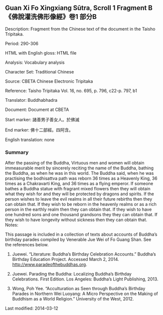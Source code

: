 ## Guan Xi Fo Xingxiang Sūtra, Scroll 1 Fragment B 《佛說灌洗佛形像經》卷1 部分B

Description: Fragment from the Chinese text of the document in the Taisho Tripitaka.

Period: 290-306

HTML with English gloss: HTML file

Analysis: Vocabulary analysis

Character Set: Traditional Chinese

Source: CBETA Chinese Electronic Tripitaka

Reference: Taisho Tripitaka Vol. 16, no. 695, p. 796, c22-p. 797, b1

Translator: Buddhabhadra

Document: Document at CBETA

Start marker: 諸善男子善女人。於佛滅

End marker: 佛十二部經。四阿含。

English translation: none

### Summary
After the passing of the Buddha, Virtuous men and women will obtain immeasurable merit by sincerely reciting the name of the Buddha, bathing the Buddha, as when he was in this world. The Buddha said, when he was practising the bodhisattva path was reborn 36 times as a Heavenly King, 36 times as a Chakravarti King, and 36 times as a flying emperor. If someone bathes a Buddha statue with fragrant mixed flowers then they will obtain what they wish for and they will be protected by dragons and spirits. If the person wishes to leave the evil realms in all their future rebirths then they can obtain that. If they wish to be reborn in the heavenly realms or as a rich person in the earthly realm then they can obtain that. If they wish to have one hundred sons and one thousand grandsons they they can obtain that. If they wish to have longevity without sickness then they can obtain that.
Notes:

This passage is included in a collection of texts about accounts of Buddha’s birthday parades compiled by Venerable Jue Wei of Fo Guang Shan. See the references below.

1. Juewei. “Literature: Buddha’s Birthday Celebration Accounts.” Buddha’s Birthday Education Project. Accessed March 2, 2014. http://www.paradeofthebuddhas.org.

2. Juewei. Parading the Buddha: Localizing Buddha’s Birthday Celebrations. First Edition. Los Angeles: Buddha’s Light Publishing, 2013.

3. Wong, Poh Yee. “Acculturation as Seen through Buddha’s Birthday Parades in Northern Wei Luoyang: A Micro Perspective on the Making of Buddhism as a World Religion.” University of the West, 2012.

Last modified: 2014-03-12
